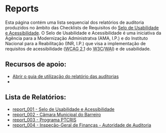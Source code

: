 # Reports

Esta página contém uma lista sequencial dos relatórios de auditoria produzidos no âmbito das Checklists de Requisitos do [Selo de Usabilidade e Acessibilidade](https://selo.usabilidade.gov.pt). O Selo de Usabilidade e Acessibilidade é uma iniciativa da Agência para a Modernização Administratva (AMA, I.P.) e do Instituto Nacional para a Reabilitação (INR, I.P.) que visa a implementação de requisitos de acessibilidade (<abbr title="Web Content Accessibility Guidelines, version 2.1" lang="en">WCAG 2.1</abbr> do <abbr title="World Wide Web Consortium" lang="en">W3C</abbr>/<abbr title="Web Accessibility Initiative" lang="en">WAI</abbr>) e de usabilidade.

## Recursos de apoio:
- [Abrir o guia de utilização do relatório das auditorias](https://github.com/unidade-acesso/reports/blob/main/guia-utilizacao-relatorio-auditorias.html)
- 

## Lista de Relatórios:
- [report_001 - Selo de Usabilidade e Acessibilidade](https://github.com/unidade-acesso/report_001/)
- [report_002 - Câmara Municipal do Barreiro](https://github.com/unidade-acesso/report_002/)
- [report_003 - Programa PTCRIS](https://github.com/unidade-acesso/report_003/)
- [report_004 - Inspeção-Geral de Finanças - Autoridade de Auditoria](https://github.com/unidade-acesso/report_004/)
